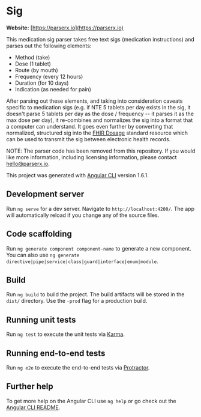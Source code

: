 # Sig

**Website:** [https://parserx.io](https://parserx.io)

This medication sig parser takes free text sigs (medication instructions) and parses out the following elements:
* Method (take)
* Dose (1 tablet)
* Route (by mouth)
* Frequency (every 12 hours)
* Duration (for 10 days)
* Indication (as needed for pain)

After parsing out these elements, and taking into consideration caveats specific to medication sigs (e.g. if NTE 5 tablets per day exists in the sig, it doesn't parse 5 tablets per day as the dose / frequency -- it parses it as the max dose per day), it re-combines and normalizes the sig into a format that a computer can understand.  It goes even further by converting that normalized, structured sig into the [FHIR Dosage](https://www.hl7.org/fhir/dosage.html) standard resource which can be used to transmit the sig between electronic health records.

NOTE: The parser code has been removed from this repository.  If you would like more information, including licensing information, please contact [hello@parserx.io](mailto:hello@parserx.io).

This project was generated with [Angular CLI](https://github.com/angular/angular-cli) version 1.6.1.

## Development server

Run `ng serve` for a dev server. Navigate to `http://localhost:4200/`. The app will automatically reload if you change any of the source files.

## Code scaffolding

Run `ng generate component component-name` to generate a new component. You can also use `ng generate directive|pipe|service|class|guard|interface|enum|module`.

## Build

Run `ng build` to build the project. The build artifacts will be stored in the `dist/` directory. Use the `-prod` flag for a production build.

## Running unit tests

Run `ng test` to execute the unit tests via [Karma](https://karma-runner.github.io).

## Running end-to-end tests

Run `ng e2e` to execute the end-to-end tests via [Protractor](http://www.protractortest.org/).

## Further help

To get more help on the Angular CLI use `ng help` or go check out the [Angular CLI README](https://github.com/angular/angular-cli/blob/master/README.md).
